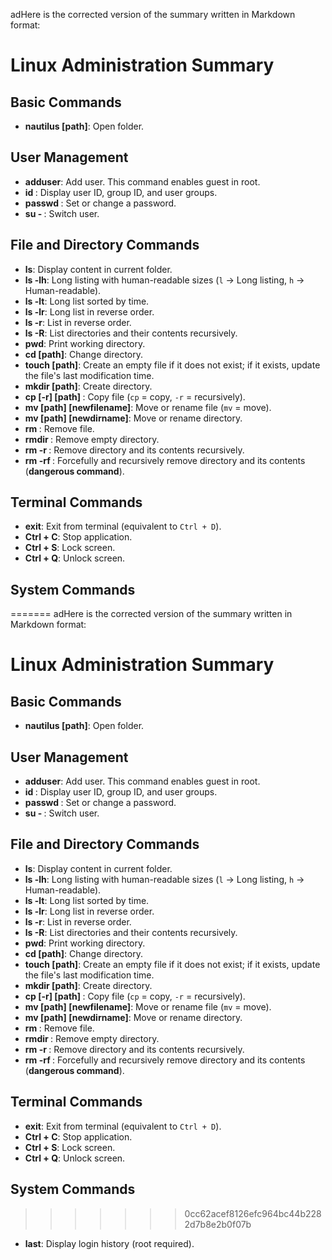 adHere is the corrected version of the summary written in Markdown format:

# Linux Administration Summary

## Basic Commands

- **nautilus [path]**: Open folder.

## User Management

- **adduser**: Add user. This command enables guest in root.
- **id <username>**: Display user ID, group ID, and user groups.
- **passwd <username>**: Set or change a password.
- **su - <username>**: Switch user.

## File and Directory Commands

- **ls**: Display content in current folder.
- **ls -lh**: Long listing with human-readable sizes (`l` -> Long listing, `h` -> Human-readable).
- **ls -lt**: Long list sorted by time.
- **ls -lr**: Long list in reverse order.
- **ls -r**: List in reverse order.
- **ls -R**: List directories and their contents recursively.
- **pwd**: Print working directory.
- **cd [path]**: Change directory.
- **touch [path]<file name>**: Create an empty file if it does not exist; if it exists, update the file's last modification time.
- **mkdir [path]<dirname>**: Create directory.
- **cp [-r] [path]<filename> <newpath>**: Copy file (`cp` = copy, `-r` = recursively).
- **mv [path]<filename> <newpath>[newfilename]**: Move or rename file (`mv` = move).
- **mv [path]<dirname> <newdirpath>[newdirname]**: Move or rename directory.
- **rm <filename>**: Remove file.
- **rmdir <dirname>**: Remove empty directory.
- **rm -r <dirname>**: Remove directory and its contents recursively.
- **rm -rf <dirname>**: Forcefully and recursively remove directory and its contents (**dangerous command**).

## Terminal Commands

- **exit**: Exit from terminal (equivalent to `Ctrl + D`).
- **Ctrl + C**: Stop application.
- **Ctrl + S**: Lock screen.
- **Ctrl + Q**: Unlock screen.

## System Commands

=======
adHere is the corrected version of the summary written in Markdown format:

# Linux Administration Summary

## Basic Commands

- **nautilus [path]**: Open folder.

## User Management

- **adduser**: Add user. This command enables guest in root.
- **id <username>**: Display user ID, group ID, and user groups.
- **passwd <username>**: Set or change a password.
- **su - <username>**: Switch user.

## File and Directory Commands

- **ls**: Display content in current folder.
- **ls -lh**: Long listing with human-readable sizes (`l` -> Long listing, `h` -> Human-readable).
- **ls -lt**: Long list sorted by time.
- **ls -lr**: Long list in reverse order.
- **ls -r**: List in reverse order.
- **ls -R**: List directories and their contents recursively.
- **pwd**: Print working directory.
- **cd [path]**: Change directory.
- **touch [path]<file name>**: Create an empty file if it does not exist; if it exists, update the file's last modification time.
- **mkdir [path]<dirname>**: Create directory.
- **cp [-r] [path]<filename> <newpath>**: Copy file (`cp` = copy, `-r` = recursively).
- **mv [path]<filename> <newpath>[newfilename]**: Move or rename file (`mv` = move).
- **mv [path]<dirname> <newdirpath>[newdirname]**: Move or rename directory.
- **rm <filename>**: Remove file.
- **rmdir <dirname>**: Remove empty directory.
- **rm -r <dirname>**: Remove directory and its contents recursively.
- **rm -rf <dirname>**: Forcefully and recursively remove directory and its contents (**dangerous command**).

## Terminal Commands

- **exit**: Exit from terminal (equivalent to `Ctrl + D`).
- **Ctrl + C**: Stop application.
- **Ctrl + S**: Lock screen.
- **Ctrl + Q**: Unlock screen.

## System Commands

>>>>>>> 0cc62acef8126efc964bc44b2282d7b8e2b0f07b
- **last**: Display login history (root required).